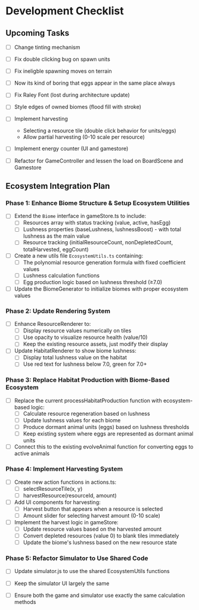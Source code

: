 # Development Checklist


## Upcoming Tasks
- [ ] Change tinting mechanism
- [ ] Fix double clicking bug on spawn units
- [ ] Fix ineligble spawning moves on terrain
- [ ] Now its kind of boring that eggs appear in the same place always
- [ ] Fix Raley Font (lost during architecture update)
- [ ] Style edges of owned biomes (flood fill with stroke)

- [ ] Implement harvesting
    - Selecting a resource tile (double click behavior for units/eggs)
     - Allow partial harvesting (0-10 scale per resource)
    
- [ ] Implement energy counter (UI and gamestore)

- [ ] Refactor for GameController and lessen the load on BoardScene and Gamestore

## Ecosystem Integration Plan

### Phase 1: Enhance Biome Structure & Setup Ecosystem Utilities
- [ ] Extend the `Biome` interface in gameStore.ts to include:
  - [ ] Resources array with status tracking (value, active, hasEgg)
  - [ ] Lushness properties (baseLushness, lushnessBoost) - with total lushness as the main value
  - [ ] Resource tracking (initialResourceCount, nonDepletedCount, totalHarvested, eggCount)

- [ ] Create a new utils file `EcosystemUtils.ts` containing:
  - [ ] The polynomial resource generation formula with fixed coefficient values
  - [ ] Lushness calculation functions
  - [ ] Egg production logic based on lushness threshold (≥7.0)

- [ ] Update the BiomeGenerator to initialize biomes with proper ecosystem values

### Phase 2: Update Rendering System
- [ ] Enhance ResourceRenderer to:
  - [ ] Display resource values numerically on tiles
  - [ ] Use opacity to visualize resource health (value/10)
  - [ ] Keep the existing resource assets, just modify their display

- [ ] Update HabitatRenderer to show biome lushness:
  - [ ] Display total lushness value on the habitat
  - [ ] Use red text for lushness below 7.0, green for 7.0+

### Phase 3: Replace Habitat Production with Biome-Based Ecosystem
- [ ] Replace the current processHabitatProduction function with ecosystem-based logic:
  - [ ] Calculate resource regeneration based on lushness
  - [ ] Update lushness values for each biome
  - [ ] Produce dormant animal units (eggs) based on lushness thresholds
  - [ ] Keep existing system where eggs are represented as dormant animal units

- [ ] Connect this to the existing evolveAnimal function for converting eggs to active animals

### Phase 4: Implement Harvesting System
- [ ] Create new action functions in actions.ts:
  - [ ] selectResourceTile(x, y)
  - [ ] harvestResource(resourceId, amount)

- [ ] Add UI components for harvesting:
  - [ ] Harvest button that appears when a resource is selected
  - [ ] Amount slider for selecting harvest amount (0-10 scale)

- [ ] Implement the harvest logic in gameStore:
  - [ ] Update resource values based on the harvested amount
  - [ ] Convert depleted resources (value 0) to blank tiles immediately
  - [ ] Update the biome's lushness based on the new resource state

### Phase 5: Refactor Simulator to Use Shared Code
- [ ] Update simulator.js to use the shared EcosystemUtils functions
- [ ] Keep the simulator UI largely the same
- [ ] Ensure both the game and simulator use exactly the same calculation methods


